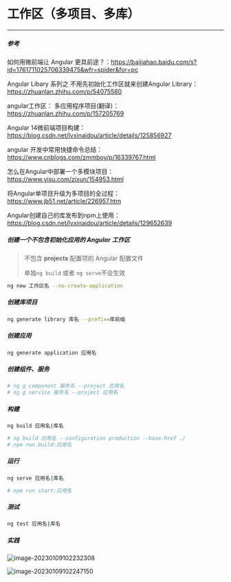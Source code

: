 # 工作区（多项目、多库）

---

##### 参考

如何用微前端让 Angular 更具前途？：https://baijiahao.baidu.com/s?id=1761711025706339475&wfr=spider&for=pc

Angular Libary 系列之 不用先初始化工作区就来创建Angular Library：https://zhuanlan.zhihu.com/p/54075580

angular工作区： 多应用程序项目(翻译)：https://zhuanlan.zhihu.com/p/157205769

Angular 14微前端项目构建：https://blog.csdn.net/lvxinaidou/article/details/125856927

angular 开发中常用快捷命令总结：https://www.cnblogs.com/zmmboy/p/16339767.html

怎么在Angular中部署一个多模块项目：https://www.yisu.com/zixun/154953.html

将Angular单项目升级为多项目的全过程：https://www.jb51.net/article/226957.htm

Angular创建自己的库发布到npm上使用：https://blog.csdn.net/lvxinaidou/article/details/129652639



##### 创建一个不包含初始化应用的 Angular 工作区

> 不包含 **projects** 配置项的 Angular 配置文件
>
> 单独`ng build` 或者 `ng serve`不会生效

```bash
ng new 工作区名 --no-create-application
```

##### 创建库项目

```bash
ng generate library 库名 --prefix=库前缀
```

##### 创建应用

```bash
ng generate application 应用名
```

##### 创建组件、服务

```bash
# ng g component 服务名 --project 应用名
# ng g service 服务名 --project 应用名
```

##### 构建

```bash
ng build 应用名|库名

# ng build 应用名 --configuration production --base-href ./
# npm run build:应用名
```

##### 运行

```bash
ng serve 应用名|库名

# npm run start:应用名
```

##### 测试

```bash
ng test 应用名|库名
```

##### 实践

![image-20230109102232308](https://cdn.jsdelivr.net/gh/MrCodeFront/assets/md/o9JGg2Ec7juLe4I.png)

![image-20230109102247150](https://cdn.jsdelivr.net/gh/MrCodeFront/assets/md/hnI421p6sT7JNDQ.png)







